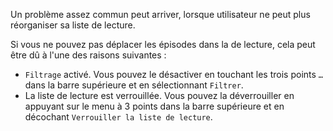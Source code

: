 Un problème assez commun peut arriver, lorsque utilisateur ne peut plus
réorganiser sa liste de lecture.

Si vous ne pouvez pas déplacer les épisodes dans la de lecture, cela peut être dû
à l'une des raisons suivantes :

- `Filtrage` activé. Vous pouvez le désactiver en touchant les trois points `…`
dans la barre supérieure et en sélectionnant `Filtrer`.
- La liste de lecture est verrouillée. Vous pouvez la déverrouiller en appuyant
sur le menu à 3 points dans la barre supérieure et en décochant
`Verrouiller la liste de lecture`.
